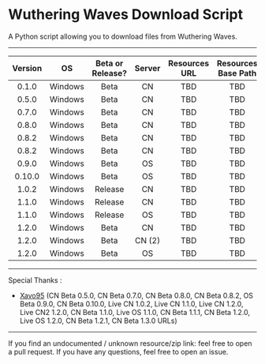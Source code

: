 # Wuthering Waves Download Script

A Python script allowing you to download files from Wuthering Waves.

___

| Version | OS | Beta or Release? | Server |                                Resources URL                                 | Resources Base Path |
|:-------:|:--:|:----:|:-------:|:---------------------------------------------------------------------------------------:|:-------------------:|
| 0.1.0 | Windows | Beta | CN | TBD | TBD |
| 0.5.0 | Windows | Beta | CN | TBD | TBD |
| 0.7.0 | Windows | Beta | CN | TBD | TBD |
| 0.8.0 | Windows | Beta | CN | TBD | TBD |
| 0.8.2 | Windows | Beta | CN | TBD | TBD |
| 0.8.2 | Windows | Beta | CN | TBD | TBD |
| 0.9.0 | Windows | Beta | OS | TBD | TBD |
| 0.10.0 | Windows | Beta | OS | TBD | TBD |
| 1.0.2 | Windows | Release | CN | TBD | TBD |
| 1.1.0 | Windows | Release | CN | TBD | TBD |
| 1.1.0 | Windows | Release | OS | TBD | TBD |
| 1.2.0 | Windows | Beta | CN | TBD | TBD |
| 1.2.0 | Windows | Beta | CN (2) | TBD | TBD |
| 1.2.0 | Windows | Beta | OS | TBD | TBD |

___
Special Thanks : 
- [Xavo95](https://github.com/xavo95) (CN Beta 0.5.0, CN Beta 0.7.0, CN Beta 0.8.0, CN Beta 0.8.2, OS Beta 0.9.0, CN Beta 0.10.0, Live CN 1.0.2, Live CN 1.1.0, Live CN 1.2.0, Live CN2 1.2.0, CN Beta 1.1.0, Live OS 1.1.0, CN Beta 1.1.1, CN Beta 1.2.0, Live OS 1.2.0, CN Beta 1.2.1, CN Beta 1.3.0 URLs)

___
If you find an undocumented / unknown resource/zip link: feel free to open a pull request. 
If you have any questions, feel free to open an issue.
